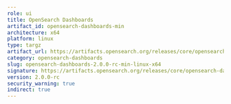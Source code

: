 ```yaml
---
role: ui
title: OpenSearch Dashboards
artifact_id: opensearch-dashboards-min
architecture: x64
platform: linux
type: targz
artifact_url: https://artifacts.opensearch.org/releases/core/opensearch-dashboards/2.0.0-rc/opensearch-dashboards-min-2.0.0-rc-linux-x64.tar.gz
category: opensearch-dashboards
slug: opensearch-dashboards-2.0.0-rc-min-linux-x64
signature: https://artifacts.opensearch.org/releases/core/opensearch-dashboards/2.0.0-rc/opensearch-dashboards-min-2.0.0-rc-linux-x64.tar.gz.sig
version: 2.0.0-rc
security_warning: true
indirect: true
---
```

